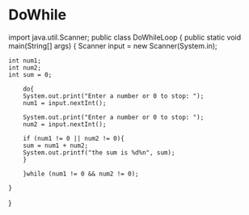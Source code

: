 # DoWhile
import java.util.Scanner;
public class DoWhileLoop
{
	public static void main(String[] args)
	{
	Scanner input = new Scanner(System.in);

	int num1;
	int num2;
	int sum = 0;

		do{
		System.out.print("Enter a number or 0 to stop: ");
		num1 = input.nextInt();

		System.out.print("Enter a number or 0 to stop: ");
		num2 = input.nextInt();

		if (num1 != 0 || num2 != 0){
		sum = num1 + num2;
		System.out.printf("the sum is %d%n", sum);
		}
		
		}while (num1 != 0 && num2 != 0);

	}
}
